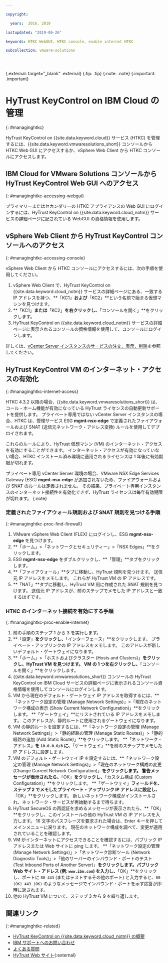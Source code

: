 ```yaml
---

copyright:

  years:  2016, 2019

lastupdated: "2019-06-26"

keywords: HTKC WebGUI, HTKC console, enable internet HTKC

subcollection: vmware-solutions


---
```


{:external: target="_blank" .external}
{:tip: .tip}
{:note: .note}
{:important: .important}

# HyTrust KeyControl on IBM Cloud の管理
{: #managinghtkc}

HyTrust KeyControl on {{site.data.keyword.cloud}} サービス (HTKC) を管理するには、{{site.data.keyword.vmwaresolutions_short}} コンソールから HTKC Web GUI にアクセスするか、vSphere Web Client から HTKC コンソールにアクセスします。

## IBM Cloud for VMware Solutions コンソールから HyTrust KeyControl Web GUI へのアクセス
{: #managinghtkc-accessing-webgui}

プライマリーまたはセカンダリーの HTKC アプライアンスの Web GUI にログインするには、HyTrust KeyControl on {{site.data.keyword.cloud_notm}} サービスの詳細ページに記されている WebGUI の資格情報を使用します。

## vSphere Web Client から HyTrust KeyControl コンソールへのアクセス
{: #managinghtkc-accessing-console}

vSphere Web Client から HTKC コンソールにアクセスするには、次の手順を使用してください。
1. vSphere Web Client で、HyTrust KeyControl on {{site.data.keyword.cloud_notm}} サービスの詳細ページにある、一致する IP アドレスを持つ、**「KC1」**および**「KC2」**という名前で始まる仮想マシンを見つけます。
2. **「KC1」**または**「KC2」**を右クリックし、**「コンソールを開く」**をクリックします。
3. HyTrust KeyControl on {{site.data.keyword.cloud_notm}} サービスの詳細ページに表示されるコンソールの資格情報を使用して、コンソールにログインします。

詳しくは、[vCenter Server インスタンスのサービスの注文、表示、削除](/docs/services/vmwaresolutions/vcenter?topic=vmware-solutions-vc_addingremovingservices)を参照してください。

## HyTrust KeyControl VM のインターネット・アクセスの有効化
{: #managinghtkc-internet-access}

HTKC 4.3.2 以降の場合、{{site.data.keyword.vmwaresolutions_short}} は、コール・ホーム機能が有効になっている HyTrust ライセンスの自動更新サポートを提供します。 プライベート専用ではない vCenter Server インスタンスの場合、HTKC は、管理サービス ESG **mgmt-nsx-edge** で定義されたファイアウォールおよび SNAT (送信元ネットワーク・アドレス変換) ルールを使用してデプロイされます。

これらのルールにより、HyTrust 仮想マシン (VM) のインターネット・アクセスを有効にすることができます。 インターネット・アクセスが有効になっていない場合、HTKC インストール済み環境に適用されるライセンスは 1 年後に有効期限が切れます。

プライベート専用 vCenter Server 環境の場合、VMware NSX Edge Services Gateway (ESG) **mgmt-nsx-edge** が追加されないため、ファイアウォールおよび SNAT のルールは定義されません。 その結果、プライベート専用インスタンスのインターネット接続性を有効化できず、HyTrust ライセンスは毎年有効期限が切れます。
{:note}

### 定義されたファイアウォール規則および SNAT 規則を見つける手順
{: #managinghtkc-proc-find-firewall}

1. VMware vSphere Web Client (FLEX) にログインし、ESG **mgmt-nsx-edge** を見つけます。
2. **「ホーム」>「ネットワークとセキュリティー」>「NSX Edges」**をクリックします。
3. ESG **mgmt-nsx-edge** をダブルクリックし、**「管理」**タブをクリックします。
4. **「ファイアウォール」**タブに移動し、HyTrust 規則を見つけます。 送信元 IP アドレスをメモします。 これらが HyTrust VM の IP アドレスです。
5. **「NAT」**タブに移動し、HyTrust VM 用に作成された SNAT 規則を見つけます。 送信元 IP アドレスが、前のステップでメモした IP アドレスと一致するはずです。

### HTKC のインターネット接続を有効にする手順
{: #managinghtkc-proc-enable-internet}

1. 前の手順のステップ 1 から 3 を実行します。
2. **「設定」**をクリックし、**「インターフェース」**をクリックします。 プライベート・アップリンクの IP アドレスをメモします。 このアドレスが新しいデフォルト・ゲートウェイになります。
3. **「ホーム」>「ホストおよびクラスター (Hosts and Clusters)」**をクリックし、HyTrust VM を見つけます。 VM の 1 つを右クリックし、**「コンソールを開く」**をクリックします。
4. {{site.data.keyword.vmwaresolutions_short}} コンソールの HyTrust KeyControl on IBM Cloud サービスの詳細ページに表示されるコンソール資格情報を使用してコンソールにログインします。
5. VM から現在のデフォルト・ゲートウェイ IP アドレスを取得するには、**「ネットワーク設定の管理 (Manage Network Settings)」>「現在のネットワーク構成の表示 (Show Current Network Configuration)」**をクリックします。 **「ゲートウェイ」**にリストされている IP アドレスをメモします。 このアドレスが、静的ルートに使用されるゲートウェイになります。
6. VM の静的ルートを設定するには、**「ネットワーク設定の管理 (Manage Network Settings)」>「静的経路の管理 (Manage Static Routes)」>「静的経路の追加 (Add Static Route)」**をクリックします。 **「ネットワーク・アドレス」**を `10.0.0.0/8` に、**「ゲートウェイ」**を前のステップでメモした IP アドレスに設定します。
7. VM のデフォルト・ゲートウェイ IP を設定するには、**「ネットワーク設定の管理 (Manage Network Settings)」>「現在のネットワーク構成の変更 (Change Current Network Configuration)」**をクリックします。 警告メッセージが表示されたら、**「OK」**をクリックし、**「カスタム構成 (Custom Configuration)」**をクリックします。 **「ゲートウェイ」**フィールドを、ステップ 2 でメモしたプライベート・アップリンク IP アドレスに設定し、**「OK」**をクリックします。 新しいネットワーク構成がインストールされ、ネットワーク・サービスが再始動するまで待ちます。
8. HyTrust SecureOS の再認証を求めるメッセージが表示されたら、**「OK」**をクリックし、このインストールの他の HyTrust VM の IP アドレスを入力します。 16 文字のパスフレーズを要求された場合は、Enter キーを押してメインメニューに戻ります。 現在のネットワーク構成を調べて、変更が適用されていることを確認します。
9. VM がインターネットにアクセスできることを確認するには、パブリック IP アドレスまたは Web サイトに ping します。 **「ネットワーク設定の管理 (Manage Network Settings)」>「ネットワーク診断ツール (Network Diagnostic Tools)」>「他のサーバーのインバウンド・ポートのテスト (Test Inbound Ports of Another Server)」**をクリックします。パブリック Web サイト・アドレス (例: `www.ibm.com`) を入力し、**「OK」**をクリックし、ポートに `80 443` (またはテストするその他のポート) と入力すると、`80 (OK) 443 (OK)` のようなメッセージでインバウンド・ポートを示す応答が即時に返されます。
10. 他の HyTrust VM について、ステップ 3 から 9 を繰り返します。

## 関連リンク
{: #managinghtkc-related}

* [HyTrust KeyControl on {{site.data.keyword.cloud_notm}} の概要](/docs/services/vmwaresolutions/services?topic=vmware-solutions-htkc_considerations)
* [IBM サポートへのお問い合わせ](/docs/services/vmwaresolutions/vmonic?topic=vmware-solutions-trbl_support)
* [よくある質問](/docs/services/vmwaresolutions/vmonic?topic=vmware-solutions-faq)
* [HyTrust Web サイト](https://www.hytrust.com/){:external}
